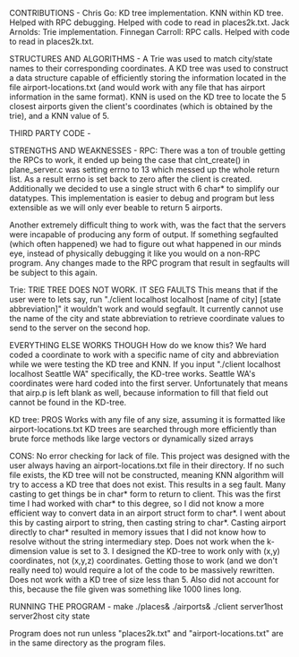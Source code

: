 CONTRIBUTIONS - 
Chris Go: KD tree implementation. KNN within KD tree. Helped with RPC debugging. Helped with code to read in places2k.txt. 
Jack Arnolds: Trie implementation.
Finnegan Carroll: RPC calls. Helped with code to read in places2k.txt.

STRUCTURES AND ALGORITHMS -
A Trie was used to match city/state names to their corresponding coordinates. 
A KD tree was used to construct a data structure capable of efficiently storing the information located in the file airport-locations.txt (and would work with any file that has airport information in the same format).
KNN is used on the KD tree to locate the 5 closest airports given the client's coordinates (which is obtained by the trie), and a KNN value of 5.

THIRD PARTY CODE -

STRENGTHS AND WEAKNESSES - 
RPC: There was a ton of trouble getting the RPCs to work, it ended up being the case that clnt_create() in plane_server.c was setting errno to 13
which messed up the whole return list. As a result errno is set back to zero after the client is created. Additionally we decided to use a single 
struct with 6 char* to simplify our datatypes. This implementation is easier to debug and program but less extensible as we will only ever
beable to return 5 airports.

Another extremely difficult thing to work with, was the fact that the servers were incapable of producing any form of output. If something segfaulted (which often happened) we had to figure out what happened in our minds eye, instead of physically debugging it like you would on a non-RPC program. Any changes made to the RPC program that result in segfaults will be subject to this again.

Trie: 
TRIE TREE DOES NOT WORK. IT SEG FAULTS
This means that if the user were to lets say, run "./client localhost localhost [name of city] [state abbreviation]"
it wouldn't work and would segfault. It currently cannot use the name of the city and state abbreviation to retrieve coordinate values to send to the server on the second hop.

EVERYTHING ELSE WORKS THOUGH
How do we know this? We hard coded a coordinate to work with a specific name of city and abbreviation while we were testing the KD tree and KNN. If you input "./client localhost localhost Seattle WA" specifically, the KD-tree works. Seattle WA's coordinates were hard coded into the first server. Unfortunately that means that airp.p is left blank as well, because information to fill that field out cannot be found in the KD-tree.

KD tree: 
PROS
Works with any file of any size, assuming it is formatted like airport-locations.txt
KD trees are searched through more efficiently than brute force methods like large vectors or dynamically sized arrays

CONS:
No error checking for lack of file. This project was designed with the user always having an airport-locations.txt file in their directory. If no such file exists, the KD tree will not be constructed, meaning KNN algorithm will try to access a KD tree that does not exist. This results in a seg fault.
Many casting to get things be in char* form to return to client. This was the first time I had worked with char* to this degree, so I did not know a more efficient way to convert data in an airport struct form to char*. I went about this by casting airport to string, then casting string to char*. Casting airport directly to char* resulted in memory issues that I did not know how to resolve without the string intermediary step.
Does not work when the k-dimension value is set to 3. I designed the KD-tree to work only with (x,y) coordinates, not (x,y,z) coordinates. Getting those to work (and we don't really need to) would require a lot of the code to be massively rewritten.
Does not work with a KD tree of size less than 5. Also did not account for this, because the file given was something like 1000 lines long.

RUNNING THE PROGRAM - 
make
./places&
./airports&
./client server1host server2host city state

Program does not run unless "places2k.txt" and "airport-locations.txt" are in the same directory as the program files.
